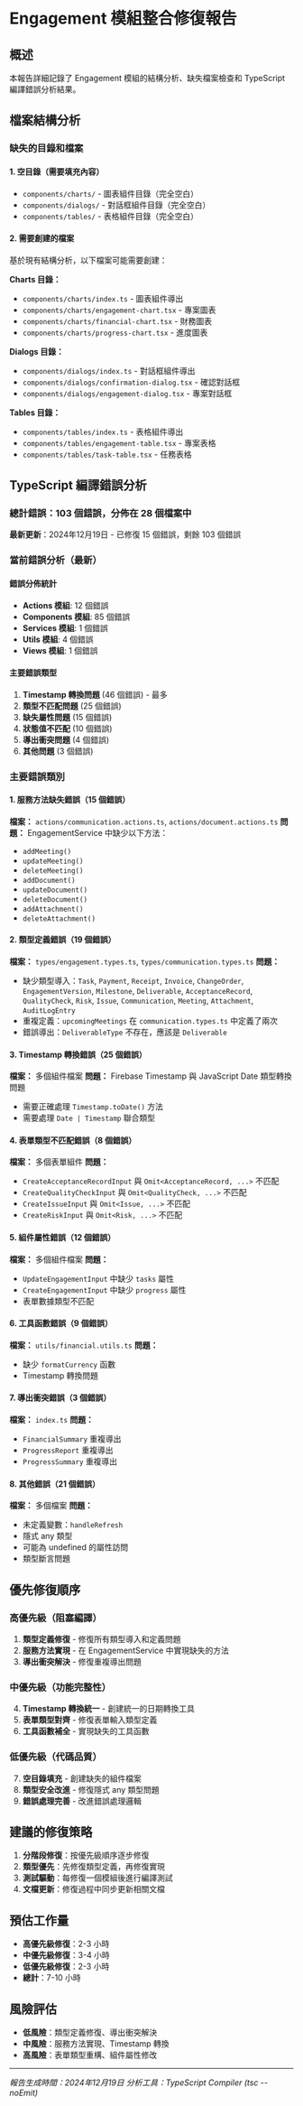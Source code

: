 # Engagement 模組整合修復報告

## 概述
本報告詳細記錄了 Engagement 模組的結構分析、缺失檔案檢查和 TypeScript 編譯錯誤分析結果。

## 檔案結構分析

### 缺失的目錄和檔案

#### 1. 空目錄（需要填充內容）
- `components/charts/` - 圖表組件目錄（完全空白）
- `components/dialogs/` - 對話框組件目錄（完全空白）
- `components/tables/` - 表格組件目錄（完全空白）

#### 2. 需要創建的檔案
基於現有結構分析，以下檔案可能需要創建：

**Charts 目錄：**
- `components/charts/index.ts` - 圖表組件導出
- `components/charts/engagement-chart.tsx` - 專案圖表
- `components/charts/financial-chart.tsx` - 財務圖表
- `components/charts/progress-chart.tsx` - 進度圖表

**Dialogs 目錄：**
- `components/dialogs/index.ts` - 對話框組件導出
- `components/dialogs/confirmation-dialog.tsx` - 確認對話框
- `components/dialogs/engagement-dialog.tsx` - 專案對話框

**Tables 目錄：**
- `components/tables/index.ts` - 表格組件導出
- `components/tables/engagement-table.tsx` - 專案表格
- `components/tables/task-table.tsx` - 任務表格

## TypeScript 編譯錯誤分析

### 總計錯誤：103 個錯誤，分佈在 28 個檔案中

**最新更新**：2024年12月19日 - 已修復 15 個錯誤，剩餘 103 個錯誤

### 當前錯誤分析（最新）

#### 錯誤分佈統計
- **Actions 模組**: 12 個錯誤
- **Components 模組**: 85 個錯誤
- **Services 模組**: 1 個錯誤
- **Utils 模組**: 4 個錯誤
- **Views 模組**: 1 個錯誤

#### 主要錯誤類型
1. **Timestamp 轉換問題** (46 個錯誤) - 最多
2. **類型不匹配問題** (25 個錯誤)
3. **缺失屬性問題** (15 個錯誤)
4. **狀態值不匹配** (10 個錯誤)
5. **導出衝突問題** (4 個錯誤)
6. **其他問題** (3 個錯誤)

### 主要錯誤類別

#### 1. 服務方法缺失錯誤（15 個錯誤）
**檔案：** `actions/communication.actions.ts`, `actions/document.actions.ts`
**問題：** EngagementService 中缺少以下方法：
- `addMeeting()`
- `updateMeeting()`
- `deleteMeeting()`
- `addDocument()`
- `updateDocument()`
- `deleteDocument()`
- `addAttachment()`
- `deleteAttachment()`

#### 2. 類型定義錯誤（19 個錯誤）
**檔案：** `types/engagement.types.ts`, `types/communication.types.ts`
**問題：**
- 缺少類型導入：`Task`, `Payment`, `Receipt`, `Invoice`, `ChangeOrder`, `EngagementVersion`, `Milestone`, `Deliverable`, `AcceptanceRecord`, `QualityCheck`, `Risk`, `Issue`, `Communication`, `Meeting`, `Attachment`, `AuditLogEntry`
- 重複定義：`upcomingMeetings` 在 `communication.types.ts` 中定義了兩次
- 錯誤導出：`DeliverableType` 不存在，應該是 `Deliverable`

#### 3. Timestamp 轉換錯誤（25 個錯誤）
**檔案：** 多個組件檔案
**問題：** Firebase Timestamp 與 JavaScript Date 類型轉換問題
- 需要正確處理 `Timestamp.toDate()` 方法
- 需要處理 `Date | Timestamp` 聯合類型

#### 4. 表單類型不匹配錯誤（8 個錯誤）
**檔案：** 多個表單組件
**問題：**
- `CreateAcceptanceRecordInput` 與 `Omit<AcceptanceRecord, ...>` 不匹配
- `CreateQualityCheckInput` 與 `Omit<QualityCheck, ...>` 不匹配
- `CreateIssueInput` 與 `Omit<Issue, ...>` 不匹配
- `CreateRiskInput` 與 `Omit<Risk, ...>` 不匹配

#### 5. 組件屬性錯誤（12 個錯誤）
**檔案：** 多個組件檔案
**問題：**
- `UpdateEngagementInput` 中缺少 `tasks` 屬性
- `CreateEngagementInput` 中缺少 `progress` 屬性
- 表單數據類型不匹配

#### 6. 工具函數錯誤（9 個錯誤）
**檔案：** `utils/financial.utils.ts`
**問題：**
- 缺少 `formatCurrency` 函數
- Timestamp 轉換問題

#### 7. 導出衝突錯誤（3 個錯誤）
**檔案：** `index.ts`
**問題：**
- `FinancialSummary` 重複導出
- `ProgressReport` 重複導出
- `ProgressSummary` 重複導出

#### 8. 其他錯誤（21 個錯誤）
**檔案：** 多個檔案
**問題：**
- 未定義變數：`handleRefresh`
- 隱式 any 類型
- 可能為 undefined 的屬性訪問
- 類型斷言問題

## 優先修復順序

### 高優先級（阻塞編譯）
1. **類型定義修復** - 修復所有類型導入和定義問題
2. **服務方法實現** - 在 EngagementService 中實現缺失的方法
3. **導出衝突解決** - 修復重複導出問題

### 中優先級（功能完整性）
4. **Timestamp 轉換統一** - 創建統一的日期轉換工具
5. **表單類型對齊** - 修復表單輸入類型定義
6. **工具函數補全** - 實現缺失的工具函數

### 低優先級（代碼品質）
7. **空目錄填充** - 創建缺失的組件檔案
8. **類型安全改進** - 修復隱式 any 類型問題
9. **錯誤處理完善** - 改進錯誤處理邏輯

## 建議的修復策略

1. **分階段修復**：按優先級順序逐步修復
2. **類型優先**：先修復類型定義，再修復實現
3. **測試驅動**：每修復一個模組後進行編譯測試
4. **文檔更新**：修復過程中同步更新相關文檔

## 預估工作量

- **高優先級修復**：2-3 小時
- **中優先級修復**：3-4 小時  
- **低優先級修復**：2-3 小時
- **總計**：7-10 小時

## 風險評估

- **低風險**：類型定義修復、導出衝突解決
- **中風險**：服務方法實現、Timestamp 轉換
- **高風險**：表單類型重構、組件屬性修改

---

*報告生成時間：2024年12月19日*
*分析工具：TypeScript Compiler (tsc --noEmit)*
